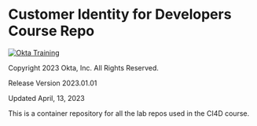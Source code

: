 # Customer Identity for Developers Course Repo

[![Okta Training](./oktaeduservices.png "Okta Education Services")](https://www.okta.com/services/training/)

Copyright 2023 Okta, Inc. All Rights Reserved.

Release Version 2023.01.01

Updated April, 13, 2023

This is a container repository for all the lab repos used in the CI4D course.

